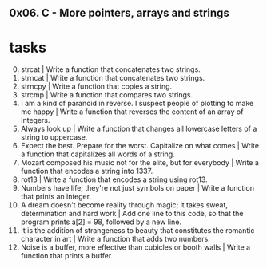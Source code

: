 ## 0x06. C - More pointers, arrays and strings

# tasks
0. strcat | Write a function that concatenates two strings.
1. strncat | Write a function that concatenates two strings.
2. strncpy | Write a function that copies a string.
3. strcmp | Write a function that compares two strings.
4. I am a kind of paranoid in reverse. I suspect people of plotting to make me happy | Write a function that reverses the content of an array of integers.
5. Always look up | Write a function that changes all lowercase letters of a string to uppercase.
6. Expect the best. Prepare for the worst. Capitalize on what comes | Write a function that capitalizes all words of a string.
7. Mozart composed his music not for the elite, but for everybody | Write a function that encodes a string into 1337.
8. rot13 | Write a function that encodes a string using rot13.
9. Numbers have life; they're not just symbols on paper | Write a function that prints an integer.
10. A dream doesn't become reality through magic; it takes sweat, determination and hard work | Add one line to this code, so that the program prints a[2] = 98, followed by a new line.
11. It is the addition of strangeness to beauty that constitutes the romantic character in art | Write a function that adds two numbers.
12. Noise is a buffer, more effective than cubicles or booth walls | Write a function that prints a buffer.
